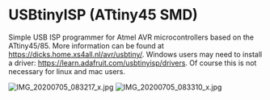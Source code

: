 # USBtinyISP (ATtiny45 SMD)
Simple USB ISP programmer for Atmel AVR microcontrollers based on the ATtiny45/85. More information can be found at https://dicks.home.xs4all.nl/avr/usbtiny/. Windows users may need to install a driver: https://learn.adafruit.com/usbtinyisp/drivers. Of course this is not necessary for linux and mac users.


![IMG_20200705_083217_x.jpg](https://image.easyeda.com/pullimage/qCx6PWBVTSVGHAjXukQMZttNO4id0el6g8eESECR.jpeg)
![IMG_20200705_083310_x.jpg](https://image.easyeda.com/pullimage/6tkhh0PrJQRn0z8OG0d8ONXbNECCwVaE1zKGxAXE.jpeg)

